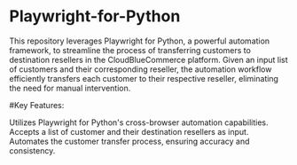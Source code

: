 # Playwright-for-Python
This repository leverages Playwright for Python, a powerful automation framework, to streamline the process of transferring customers to destination resellers in the CloudBlueCommerce platform. Given an input list of customers and their corresponding reseller, the automation workflow efficiently transfers each customer to their respective reseller, eliminating the need for manual intervention.

#Key Features:

Utilizes Playwright for Python's cross-browser automation capabilities.
Accepts a list of customer and their destination resellers as input.
Automates the customer transfer process, ensuring accuracy and consistency.

